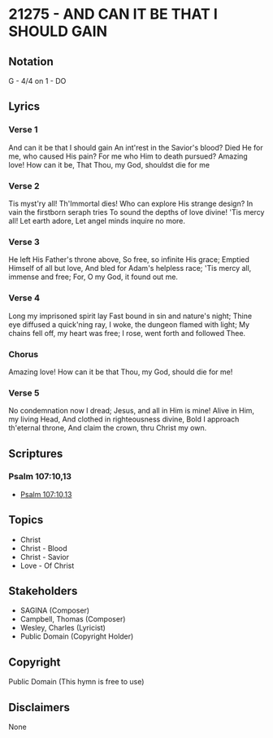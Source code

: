 # 21275 - AND CAN IT BE THAT I SHOULD GAIN

## Notation

G - 4/4 on 1 - DO

## Lyrics

### Verse 1

And can it be that I should gain An int'rest in the Savior's blood? Died He for me, who caused His pain? For me who Him to death pursued? Amazing love! How can it be, That Thou, my God, shouldst die for me

### Verse 2

Tis myst'ry all! Th'Immortal dies! Who can explore His strange design? In vain the firstborn seraph tries To sound the depths of love divine! 'Tis mercy all! Let earth adore, Let angel minds inquire no more.

### Verse 3

He left His Father's throne above, So free, so infinite His grace; Emptied Himself of all but love, And bled for Adam's helpless race; 'Tis mercy all, immense and free; For, O my God, it found out me.

### Verse 4

Long my imprisoned spirit lay Fast bound in sin and nature's night; Thine eye diffused a quick'ning ray, I woke, the dungeon flamed with light; My chains fell off, my heart was free; I rose, went forth and followed Thee.

### Chorus

Amazing love! How can it be that Thou, my God, should die for me!

### Verse 5

No condemnation now I dread; Jesus, and all in Him is mine! Alive in Him, my living Head, And clothed in righteousness divine, Bold I approach th'eternal throne, And claim the crown, thru Christ my own.


## Scriptures

### Psalm 107:10,13

- [Psalm 107:10,13](https://www.biblegateway.com/passage/?search=Psalm%20107%3A10%2C13)


## Topics

- Christ
- Christ - Blood
- Christ - Savior
- Love - Of Christ

## Stakeholders

- SAGINA (Composer)
- Campbell, Thomas (Composer)
- Wesley, Charles (Lyricist)
- Public Domain (Copyright Holder)

## Copyright

Public Domain
(This hymn is free to use)

## Disclaimers

None

